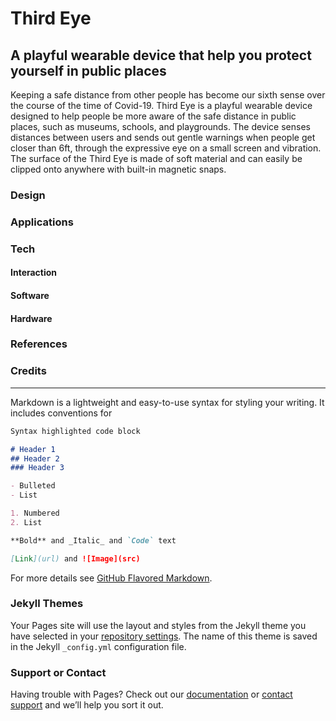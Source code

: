 # Third Eye
## A playful wearable device that help you protect yourself in public places

[](blinking-eye.gif)

Keeping a safe distance from other people has become our sixth sense over the course of the time of Covid-19. Third Eye is a playful wearable device designed to help people be more aware of the safe distance in public places, such as museums, schools, and playgrounds. The device senses distances between users and sends out gentle warnings when people get closer than 6ft, through the expressive eye on a small screen and vibration. The surface of the Third Eye is made of soft material and can easily be clipped onto anywhere with built-in magnetic snaps.

### Design

### Applications

### Tech

#### Interaction

#### Software

#### Hardware

### References

### Credits


_____________________________________________________________________________


Markdown is a lightweight and easy-to-use syntax for styling your writing. It includes conventions for

```markdown
Syntax highlighted code block

# Header 1
## Header 2
### Header 3

- Bulleted
- List

1. Numbered
2. List

**Bold** and _Italic_ and `Code` text

[Link](url) and ![Image](src)
```

For more details see [GitHub Flavored Markdown](https://guides.github.com/features/mastering-markdown/).

### Jekyll Themes

Your Pages site will use the layout and styles from the Jekyll theme you have selected in your [repository settings](https://github.com/6feet/6feet.github.io/settings). The name of this theme is saved in the Jekyll `_config.yml` configuration file.

### Support or Contact

Having trouble with Pages? Check out our [documentation](https://help.github.com/categories/github-pages-basics/) or [contact support](https://github.com/contact) and we’ll help you sort it out.
